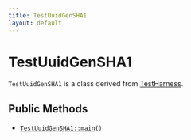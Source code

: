 ```yaml
---
title: TestUuidGenSHA1
layout: default
---
```


# TestUuidGenSHA1

<code>TestUuidGenSHA1</code> is a class derived from <a href="TestHarness">TestHarness</a>.

## Public Methods

* <code><a href="TestUuidGenSHA1%3A%3Amain">TestUuidGenSHA1::main</a>()</code>

